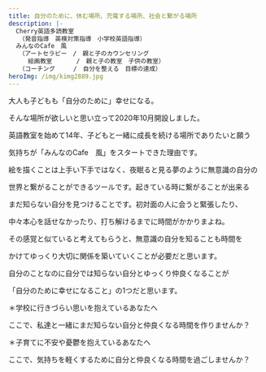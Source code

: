 ```yaml
---
title: 自分のために、休む場所、充電する場所、社会と繋がる場所　
description: |-
  Cherry英語多読教室　　
  　（発音指導　英検対策指導　小学校英語指導）
  みんなのCafe　風　
  　（アートセラピー　/　親と子のカウンセリング　
  　　絵画教室　　　　/　親と子の教室　子供の教室）
  　（コーチング　　　/　自分を整える　目標の達成）
heroImg: /img/kimg2889.jpg
---
```

大人も子どもも「自分のために」幸せになる。

そんな場所が欲しいと思い立って2020年10月開設しました。

英語教室を始めて14年、子どもと一緒に成長を続ける場所でありたいと願う

気持ちが「みんなのCafe　風」をスタートできた理由です。



絵を描くことは上手い下手ではなく、夜眠ると見る夢のように無意識の自分の

世界と繋がることができるツールです。起きている時に繋がることが出来る

まだ知らない自分を見つけることです。初対面の人に会うと緊張したり、

中々本心を話せなかったり、打ち解けるまでに時間がかかりまよね。

その感覚と似ていると考えてもらうと、無意識の自分を知ることも時間を

かけてゆっくり大切に関係を築いていくことが必要だと思います。



自分のことなのに自分では知らない自分とゆっくり仲良くなることが

「自分のために幸せになること」の1つだと思います。



＊学校に行きづらい思いを抱えているあなたへ

ここで、私達と一緒にまだ知らない自分と仲良くなる時間を作りませんか？

＊子育てに不安や憂鬱を抱えているあなたへ

ここで、気持ちを軽くするために自分と仲良くなる時間を過ごしませんか？